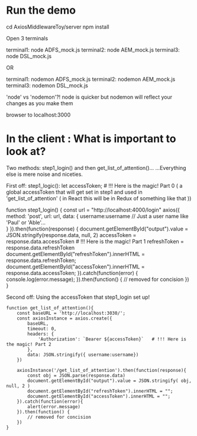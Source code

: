 # Run the demo

cd AxiosMiddlewareToy/server
npm install

Open 3 terminals

terminal1: node ADFS_mock.js
terminal2: node AEM_mock.js
terminal3: node DSL_mock.js

OR

terminal1: nodemon ADFS_mock.js
terminal2: nodemon AEM_mock.js
terminal3: nodemon DSL_mock.js

'node' vs 'nodemon'?! node is quicker but nodemon will reflect your changes as you make them

browser to localhost:3000

# In the client : What is important to look at?

Two methods: step1_login() and then get_list_of_attention()... ...Everything else is mere noise and niceties.

First off: step1_logic():
let accessToken; # !!! Here is the magic! Part 0 ( a global accessToken that will get set in step1 and used in 'get_list_of_attention' ( in React this will be in Redux of something like that ))

function step1_login() {
const url = "http://localhost:4000/login"
axios({
method: 'post',
url: url,
data: {
username:username // Just a user name like 'Paul' or 'Able'...  
 }
}).then(function(response) {
document.getElementById("output").value = JSON.stringify(response.data, null, 2)
accessToken = response.data.accessToken # !!! Here is the magic! Part 1
refreshToken = response.data.refreshToken
document.getElementById("refreshToken").innerHTML = response.data.refreshToken;
document.getElementById("accessToken").innerHTML = response.data.accessToken;
}).catch(function(error) {
console.log(error.message);
}).then(function() {
// removed for concision
})
}

Second off: Using the accessToken that step1_login set up!

    function get_list_of_attention(){
    	const baseURL = 'http://localhost:3030/';
    	const axiosInstance = axios.create({
    		baseURL,
    		timeout: 0,
    		headers: {
    			'Authorization': `Bearer ${accessToken}`   # !!! Here is the magic! Part 2
    		},
    		data: JSON.stringify({ username:username})
    	})

    	axiosInstance('/get_list_of_attention').then(function(response){
    		const obj = JSON.parse(response.data)
    		document.getElementById("output").value = JSON.stringify( obj, null, 2 )
    		document.getElementById("refreshToken").innerHTML = "";
    		document.getElementById("accessToken").innerHTML = "";
    	}).catch(function(error){
    		alert(error.message)
    	}).then(function() {
            // removed for concision
    	})
    }
